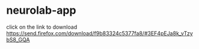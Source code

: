 # neurolab-app
click on the link to download
https://send.firefox.com/download/f9b83324c5377fa8/#3EF4pEJa8k_vTzybS8_GQA
